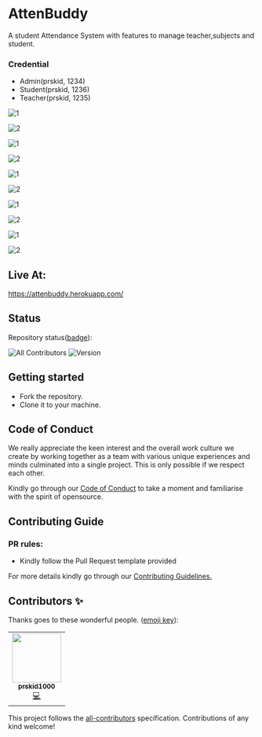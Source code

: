 # AttenBuddy
A student Attendance System with features to manage teacher,subjects and student.

### Credential
- Admin(prskid, 1234)
- Student(prskid, 1236)
- Teacher(prskid, 1235)

![1](https://github.com/prskid1000/AttenBuddy/blob/master/Preview/1.png?raw=true)

![2](https://github.com/prskid1000AttenBuddy/blob/master/Preview/2.png?raw=true)

![1](https://github.com/prskid1000/AttenBuddy/blob/master/Preview/3.png?raw=true)

![2](https://github.com/prskid1000/AttenBuddy/blob/master/Preview/4.png?raw=true)

![1](https://github.com/prskid1000/AttenBuddy/blob/master/Preview/5.png?raw=true)

![2](https://github.com/prskid1000/AttenBuddy/blob/master/Preview/6.png?raw=true)

![1](https://github.com/prskid1000/AttenBuddy/blob/master/Preview/7.png?raw=true)

![2](https://github.com/prskid1000/AttenBuddy/blob/master/Preview/8.png?raw=true)

![1](https://github.com/prskid1000/AttenBuddy/blob/master/Preview/9.png?raw=true)

![2](https://github.com/prskid1000/AttenBuddy/blob/master/Preview/10.png?raw=true)

## Live At:
https://attenbuddy.herokuapp.com/

## Status
Repository status([badge](https://img.shields.io/badge/)):
<!-- ALL-CONTRIBUTORS-BADGE:START - Do not remove or modify this section -->
![All Contributors](https://img.shields.io/badge/all_contributors-1-orange.svg?style=flat-square)
![Version](https://img.shields.io/badge/version-1.0.0-green)
<!-- ALL-CONTRIBUTORS-BADGE:END -->

## Getting started

- Fork the repository.
- Clone it to your machine.

## Code of Conduct

We really appreciate the keen interest and the overall work culture we create by
working together as a team with various unique experiences and minds culminated
into a single project. This is only possible if we respect each other.

Kindly go through our
[Code of Conduct](https://github.com/prskid1000/Template/blob/main/.github/CODE_OF_CONDUCT_TEMPLATE/CODE_OF_CONDUCT.md)
to take a moment and familiarise with the spirit of opensource.

## Contributing Guide

### PR rules:
- Kindly follow the Pull Request template provided

For more details kindly go through our
[Contributing Guidelines.](https://github.com/prskid1000/Template/blob/main/.github/CONTRIBUTING_TEMPLATE/CONTRIBUTING.md)

## Contributors ✨

Thanks goes to these wonderful people. ([emoji key](https://allcontributors.org/docs/en/emoji-key)):

<!-- ALL-CONTRIBUTORS-LIST:START - Do not remove or modify this section -->
<!-- prettier-ignore-start -->
<!-- markdownlint-disable -->
<table>
  <tr>
    <td align="center"><a href="http://biograph.dx.am/"><img src="https://avatars0.githubusercontent.com/prskid1000" width="100px;" alt=""/><br /><sub><b>prskid1000</b></sub></a><br /><a href="https://github.com/prskid1000/Template/commits?author=prskid1000" title="Code">💻</a></td>
  </tr>
</table>

<!-- markdownlint-enable -->
<!-- prettier-ignore-end -->
<!-- ALL-CONTRIBUTORS-LIST:END -->

This project follows the [all-contributors](https://github.com/all-contributors/all-contributors) specification. Contributions of any kind welcome!


